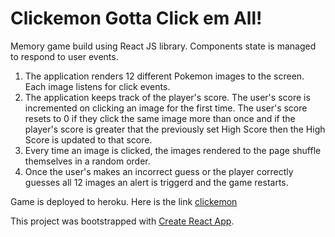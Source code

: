 # Clickemon Gotta Click em All!
Memory game build using React JS library.
Components state is managed to respond to user events.
1. The application renders 12 different Pokemon images to the screen. Each image listens for click events.
2. The application keeps track of the player's score. The user's score is incremented on clicking an image for the first time. The user's score resets to 0 if they click the same image more than once and if the player's score is greater that the previously set High Score then the High Score is updated to that score.
3. Every time an image is clicked, the images rendered to the page shuffle themselves in a random order.
4. Once the user's makes an incorrect guess or the player correctly guesses all 12 images an alert is triggerd and the game restarts.

Game is deployed to heroku. Here is the link [clickemon](https://pacific-basin-64724.herokuapp.com/)

This project was bootstrapped with [Create React App](https://github.com/facebook/create-react-app).